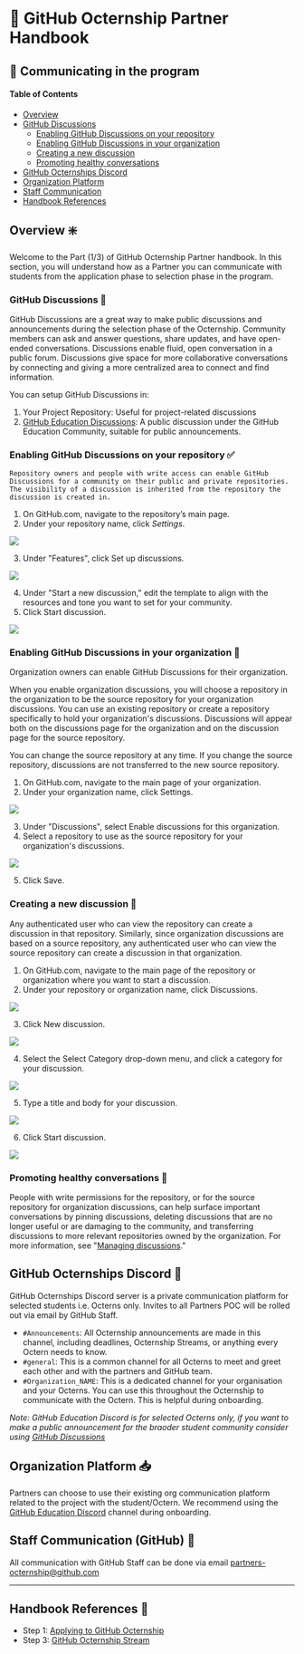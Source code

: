 # 📕 GitHub Octernship Partner Handbook

## 💬 Communicating in the program

#### Table of Contents

- [Overview](#overview-%EF%B8%8F) 
- [GitHub Discussions](#github-discussions-)
    - [Enabling GitHub Discussions on your repository](#enabling-github-discussions-on-your-repository-)
    - [Enabling GitHub Discussions in your organization](#enabling-github-discussions-in-your-organization-)
    - [Creating a new discussion](#creating-a-new-discussion-)
    - [Promoting healthy conversations](#promoting-healthy-conversations-)
- [GitHub Octernships Discord](#github-octernships-discord-)
- [Organization Platform](#organization-platform-)
- [Staff Communication](#staff-communication-github-)
- [Handbook References](#handbook-references-)

## Overview ❇️
Welcome to the Part (1/3) of GitHub Octernship Partner handbook. In this section, you will understand how as a Partner you can communicate with students from the application phase to selection phase in the program. 

### GitHub Discussions 💬

GitHub Discussions are a great way to make public discussions and announcements during the selection phase of the Octernship. Community members can ask and answer questions, share updates, and have open-ended conversations. Discussions enable fluid, open conversation in a public forum. Discussions give space for more collaborative conversations by connecting and giving a more centralized area to connect and find information.

You can setup GitHub Discussions in:

1. Your Project Repository: Useful for project-related discussions
2. [GitHub Education Discussions](https://github.com/orgs/community/discussions/categories/github-education): A public discussion under the GitHub Education Community, suitable for public announcements.


### Enabling GitHub Discussions on your repository ✅


    Repository owners and people with write access can enable GitHub Discussions for a community on their public and private repositories. The visibility of a discussion is inherited from the repository the discussion is created in.



1. On GitHub.com, navigate to the repository’s main page.
2. Under your repository name, click _Settings_.

![](https://i.imgur.com/ZMOO7BO.png)



3. Under "Features", click Set up discussions.

    
![](https://i.imgur.com/vwUnxh6.png)


4. Under "Start a new discussion," edit the template to align with the resources and tone you want to set for your community.
5. Click Start discussion.


![](https://i.imgur.com/noOjJPP.png)



### Enabling GitHub Discussions in your organization 💬

Organization owners can enable GitHub Discussions for their organization.

When you enable organization discussions, you will choose a repository in the organization to be the source repository for your organization discussions. You can use an existing repository or create a repository specifically to hold your organization's discussions. Discussions will appear both on the discussions page for the organization and on the discussion page for the source repository.

You can change the source repository at any time. If you change the source repository, discussions are not transferred to the new source repository.



1. On GitHub.com, navigate to the main page of your organization.
2. Under your organization name, click  Settings.

    
![](https://i.imgur.com/FGJk62o.png)


3. Under "Discussions", select Enable discussions for this organization.
4. Select a repository to use as the source repository for your organization's discussions.

    
![](https://i.imgur.com/X0XUVmT.png)


5. Click Save.


### Creating a new discussion 💬

Any authenticated user who can view the repository can create a discussion in that repository. Similarly, since organization discussions are based on a source repository, any authenticated user who can view the source repository can create a discussion in that organization.



1. On GitHub.com, navigate to the main page of the repository or organization where you want to start a discussion.
2. Under your repository or organization name, click  Discussions.

    
![](https://i.imgur.com/jr6LX8p.png)


3. Click New discussion.

    
![](https://i.imgur.com/jjo7XGL.png)


4. Select the Select Category drop-down menu, and click a category for your discussion.

    
![](https://i.imgur.com/gC7RCil.png)


5. Type a title and body for your discussion.

    
![](https://i.imgur.com/Z5tRia0.png)


6. Click Start discussion.

    
![](https://i.imgur.com/zKuxzDR.png)




### Promoting healthy conversations 👥

People with write permissions for the repository, or for the source repository for organization discussions, can help surface important conversations by pinning discussions, deleting discussions that are no longer useful or are damaging to the community, and transferring discussions to more relevant repositories owned by the organization. For more information, see "[Managing discussions](https://docs.github.com/en/discussions/managing-discussions-for-your-community/managing-discussions)."


## GitHub Octernships Discord 💖

GitHub Octernships Discord server is a private communication platform for selected students i.e. Octerns only. Invites to all Partners POC will be rolled out via email by GitHub Staff. 

* `#Announcements`: All Octernship announcements are made in this channel, including deadlines, Octernship Streams, or anything every Octern needs to know.
* `#general`: This is a common channel for all Octerns to meet and greet each other and with the partners and GitHub team.
* `#Organization_NAME`: This is a dedicated channel for your organisation and your Octerns. You can use this throughout the Octernship to communicate with the Octern. This is helpful during onboarding.

_Note: GitHub Education Discord is for selected Octerns only, if you want to make a public announcement for the braoder student community consider using [GitHub Discussions](#heading=h.v7525k4g1v0d)_


## Organization Platform 📥

Partners can choose to use their existing org communication platform related to the project with the student/Octern. We recommend using the [GitHub Education Discord](#heading=h.fgh44fxmvybe) channel during onboarding. 


## Staff Communication (GitHub) 📧

All communication with GitHub Staff can be done via email [partners-octernship@github.com](mailto:partners-octernship@github.com) 

---

## Handbook References 🔗
- Step 1: [Applying to GitHub Octernship](https://github.com/ashwinexe/GitHub_Octernship/blob/main/1.%20Application.md)
- Step 3: [GitHub Octernship Stream](https://github.com/ashwinexe/GitHub_Octernship/blob/main/3.%20Stream.md)

